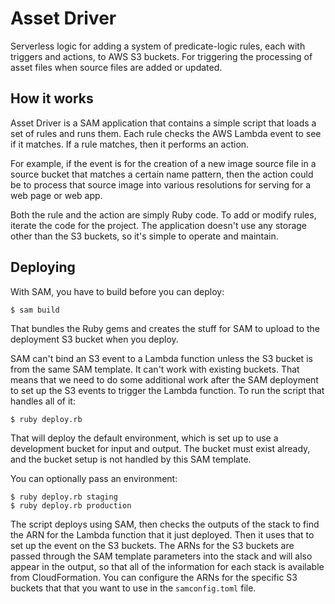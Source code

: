 # Asset Driver

Serverless logic for adding a system of predicate-logic rules, each with triggers and actions, to AWS S3 buckets.  For triggering the processing of asset files when source files are added or updated.

## How it works

Asset Driver is a SAM application that contains a simple script that loads a set of rules and runs them.  Each rule checks the AWS Lambda event to see if it matches.  If a rule matches, then it performs an action.

For example, if the event is for the creation of a new image source file in a source bucket that matches a certain name pattern, then the action could be to process that source image into various resolutions for serving for a web page or web app.

Both the rule and the action are simply Ruby code.  To add or modify rules, iterate the code for the project.  The application doesn't use any storage other than the S3 buckets, so it's simple to operate and maintain.

## Deploying

With SAM, you have to build before you can deploy:

    $ sam build

That bundles the Ruby gems and creates the stuff for SAM to upload to the deployment S3 bucket when you deploy.

SAM can't bind an S3 event to a Lambda function unless the S3 bucket is from the same SAM template.  It can't work with existing buckets.  That means that we need to do some additional work after the SAM deployment to set up the S3 events to trigger the Lambda function.  To run the script that handles all of it:

    $ ruby deploy.rb

That will deploy the default environment, which is set up to use a development bucket for input and output.  The bucket must exist already, and the bucket setup is not handled by this SAM template.

You can optionally pass an environment:

    $ ruby deploy.rb staging
    $ ruby deploy.rb production

The script deploys using SAM, then checks the outputs of the stack to find the ARN for the Lambda function that it just deployed.  Then it uses that to set up the event on the S3 buckets.  The ARNs for the S3 buckets are passed through the SAM template parameters into the stack and will also appear in the output, so that all of the information for each stack is available from CloudFormation.  You can configure the ARNs for the specific S3 buckets that that you want to use in the `samconfig.toml` file.

